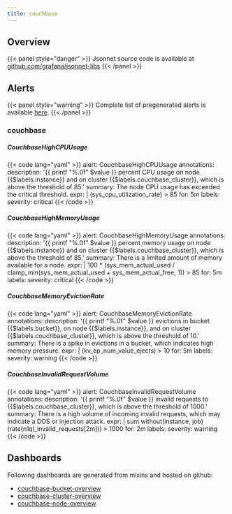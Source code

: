```yaml
---
title: couchbase
---
```


## Overview



{{< panel style="danger" >}}
Jsonnet source code is available at [github.com/grafana/jsonnet-libs](https://github.com/grafana/jsonnet-libs/tree/master/couchbase-mixin)
{{< /panel >}}

## Alerts

{{< panel style="warning" >}}
Complete list of pregenerated alerts is available [here](https://github.com/monitoring-mixins/website/blob/master/assets/couchbase/alerts.yaml).
{{< /panel >}}

### couchbase

##### CouchbaseHighCPUUsage

{{< code lang="yaml" >}}
alert: CouchbaseHighCPUUsage
annotations:
  description: '{{ printf "%.0f" $value }} percent CPU usage on node {{$labels.instance}}
    and on cluster {{$labels.couchbase_cluster}}, which is above the threshold of
    85.'
  summary: The node CPU usage has exceeded the critical threshold.
expr: |
  (sys_cpu_utilization_rate) > 85
for: 5m
labels:
  severity: critical
{{< /code >}}
 
##### CouchbaseHighMemoryUsage

{{< code lang="yaml" >}}
alert: CouchbaseHighMemoryUsage
annotations:
  description: '{{ printf "%.0f" $value }} percent memory usage on node {{$labels.instance}}
    and on cluster {{$labels.couchbase_cluster}}, which is above the threshold of
    85.'
  summary: There is a limited amount of memory available for a node.
expr: |
  100 * (sys_mem_actual_used / clamp_min(sys_mem_actual_used + sys_mem_actual_free, 1)) > 85
for: 5m
labels:
  severity: critical
{{< /code >}}
 
##### CouchbaseMemoryEvictionRate

{{< code lang="yaml" >}}
alert: CouchbaseMemoryEvictionRate
annotations:
  description: '{{ printf "%.0f" $value }} evictions in bucket {{$labels.bucket}},
    on node {{$labels.instance}}, and on cluster {{$labels.couchbase_cluster}}, which
    is above the threshold of 10.'
  summary: There is a spike in evictions in a bucket, which indicates high memory
    pressure.
expr: |
  (kv_ep_num_value_ejects) > 10
for: 5m
labels:
  severity: warning
{{< /code >}}
 
##### CouchbaseInvalidRequestVolume

{{< code lang="yaml" >}}
alert: CouchbaseInvalidRequestVolume
annotations:
  description: '{{ printf "%.0f" $value }} invalid requests to {{$labels.couchbase_cluster}},
    which is above the threshold of 1000.'
  summary: There is a high volume of incoming invalid requests, which may indicate
    a DOS or injection attack.
expr: |
  sum without(instance, job) (rate(n1ql_invalid_requests[2m])) > 1000
for: 2m
labels:
  severity: warning
{{< /code >}}
 
## Dashboards
Following dashboards are generated from mixins and hosted on github:


- [couchbase-bucket-overview](https://github.com/monitoring-mixins/website/blob/master/assets/couchbase/dashboards/couchbase-bucket-overview.json)
- [couchbase-cluster-overview](https://github.com/monitoring-mixins/website/blob/master/assets/couchbase/dashboards/couchbase-cluster-overview.json)
- [couchbase-node-overview](https://github.com/monitoring-mixins/website/blob/master/assets/couchbase/dashboards/couchbase-node-overview.json)
